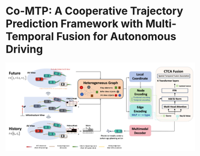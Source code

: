 # Co-MTP: A Cooperative Trajectory Prediction Framework with Multi-Temporal Fusion for Autonomous Driving
![](static/images/overview.jpg)

